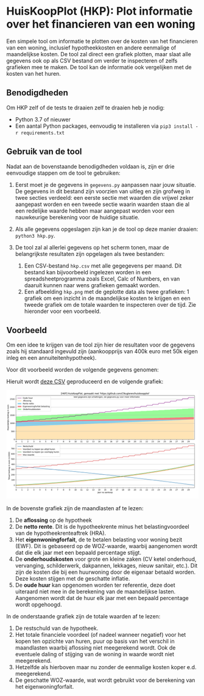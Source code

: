 # HuisKoopPlot (HKP): Plot informatie over het financieren van een woning

Een simpele tool om informatie te plotten over de kosten van het financieren van een woning, inclusief hypotheekkosten en andere eenmalige of maandelijkse kosten. De tool zal direct een grafiek plotten, maar slaat alle gegevens ook op als CSV bestand om verder te inspecteren of zelfs grafieken mee te maken.
De tool kan de informatie ook vergelijken met de kosten van het huren.

## Benodigdheden

Om HKP zelf of de tests te draaien zelf te draaien heb je nodig:
* Python 3.7 of nieuwer
* Een aantal Python packages, eenvoudig te installeren via `pip3 install -r requirements.txt`

## Gebruik van de tool

Nadat aan de bovenstaande benodigdheden voldaan is, zijn er drie eenvoudige stappen om de tool te gebruiken:

1. Eerst moet je de gegevens in `gegevens.py` aanpassen naar jouw situatie. De gegevens in dit bestand zijn voorzien van uitleg en zijn grofweg in twee secties verdeeld: een eerste sectie met waarden die vrijwel zeker aangepast worden en een tweede sectie waarin waarden staan die al een redelijke waarde hebben maar aangepast worden voor een nauwkeurige berekening voor de huidige situatie.

2. Als alle gegevens opgeslagen zijn kan je de tool op deze manier draaien: `python3 hkp.py`.

3. De tool zal al allerlei gegevens op het scherm tonen, maar de belangrijkste resultaten zijn opgelagen als twee bestanden:
    1. Een CSV-bestand `hkp.csv` met alle gegegevens per maand. Dit bestand kan bijvoorbeeld ingelezen worden in een spreadsheetprogramma zoals Excel, Calc of Numbers, en van daaruit kunnen naar wens grafieken gemaakt worden.
    2. Een afbeelding `hkp.png` met de geplotte data als twee grafieken: 1 grafiek om een inzicht in de maandelijkse kosten te krijgen en een tweede grafiek om de totale waarden te inspecteren over de tijd. Zie hieronder voor een voorbeeld.
 
 
 ## Voorbeeld
 
Om een idee te krijgen van de tool zijn hier de resultaten voor de gegevens zoals hij standaard ingevuld zijn (aankoopprijs van 400k euro met 50k eigen inleg en een annuiteitenhypotheek).

Voor dit voorbeeld worden de volgende gegevens genomen:


Hieruit wordt [deze CSV](doc/hkp.csv) geproduceerd en de volgende grafiek:

![HKP voorbeeld plot](doc/hkp.png)

In de bovenste grafiek zijn de maandlasten af te lezen:

1. De **aflossing** op de hypotheek
2. De **netto rente**. Dit is de hypotheekrente minus het belastingvoordeel van de hypotheekrenteaftrek (HRA).
3. Het **eigenwoningforfait**, de te betalen belasting voor woning bezit (EWF). Dit is gebaseerd op de WOZ-waarde, waarbij aangenomen wordt dat die elk jaar met een bepaald percentage stijgt.
4. De **onderhoudskosten** voor grote en kleine zaken (CV ketel onderhoud, vervanging, schilderwerk, dakpannen, lekkages, nieuw sanitair, etc.). Dit zijn de kosten die bij een huurwoning door de eigenaar betaald worden. Deze kosten stijgen met de geschatte inflatie.
5. De **oude huur** kan opgenomen worden ter referentie, deze doet uiteraard niet mee in de berekening van de maandelijkse lasten. Aangenomen wordt dat de huur elk jaar met een bepaald percentage wordt opgehoogd.

In de onderstaande grafiek zijn de totale waarden af te lezen:

1. De restschuld van de hypotheek.
2. Het totale financiele voordeel (of nadeel wanneer negatief) voor het kopen ten opzichte van huren, puur op basis van het verschil in maandlasten waarbij aflossing niet meegerekend wordt. Ook de eventuele daling of stijging van de woning in waarde wordt niet meegerekend.
3. Hetzelfde als hierboven maar nu zonder de eenmalige kosten koper e.d. meegerekend.
4. De geschatte WOZ-waarde, wat wordt gebruikt voor de berekening van het eigenwoningforfait.
